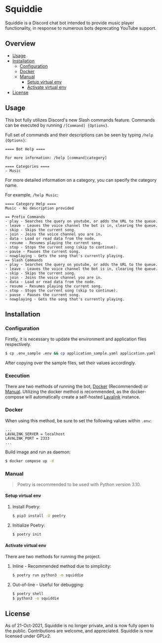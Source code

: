 # Squiddie

Squiddie is a Discord chat bot intended to provide music player functionality, in response to numerous bots deprecating YouTube support. 

## Overview

- [Usage](https://github.com/euvaz/squiddie#usage)
- [Installation](https://github.com/euvaz/squiddie#installation)
  - [Configuration](https://github.com/euvaz/squiddie#configuration)
  - [Docker](https://github.com/euvaz/squiddie#docker)
  - [Manual](https://github.com/euvaz/squiddie#manual)
    - [Setup virtual env](https://github.com/euvaz/squiddie#setup-virtual-env)
    - [Activate virtual env](https://github.com/euvaz/squiddie#activate-virtual-env)
- [License](https://github.com/euvaz/squiddie#license)

## Usage

This bot fully utilizes Discord's new Slash commands feature. Commands can be executed by running `/[Command] {Options}`.

Full set of commands and their descriptions can be seen by typing `/help {Options}`:

```
==== Bot Help ====

For more information: /help [command|category]

==== Categories ====
- Music
```

For more detailed information on a category, you can specify the category name.

For example, `/help Music`:

```
==== Category Help ====
Music - No description provided

== Prefix Commands
- play - Searches the query on youtube, or adds the URL to the queue.
- leave - Leaves the voice channel the bot is in, clearing the queue.
- skip - Skips the current song.
- join - Joins the voice channel you are in.
- data - Load or read data from the node.
- resume - Resumes playing the current song.
- stop - Stops the current song (skip to continue).
- pause - Pauses the current song.
- nowplaying - Gets the song that's currently playing.
== Slash Commands
- play - Searches the query on youtube, or adds the URL to the queue.
- leave - Leaves the voice channel the bot is in, clearing the queue.
- skip - Skips the current song.
- join - Joins the voice channel you are in.
- data - Load or read data from the node.
- resume - Resumes playing the current song.
- stop - Stops the current song (skip to continue).
- pause - Pauses the current song.
- nowplaying - Gets the song that's currently playing.
```

## Installation

### Configuration

Firstly, it is necessary to update the environment and application files respectively.

```sh
$ cp .env_sample .env && cp application_sample.yaml application.yaml
```

After copying over the sample files, set their values accordingly.

### Execution

There are two methods of running the bot, [Docker](https://github.com/euvaz/squiddie#Docker) (Recommended) or [Manual](https://github.com/euvaz/squiddie#manual). Utilizing the docker method is recommended, as the docker-compose will automatically create a self-hosted [Lavalink](https://github.com/freyacodes/Lavalink) instance.

### Docker

When using this method, be sure to set the following values within `.env`:

```
...
LAVALINK_SERVER = localhost
LAVALINK_PORT = 2333
...
```

Build image and run as daemon:

```sh
$ docker compose up -d
```

### Manual

> Poetry is recommended to be used with Python version 3.10.

#### Setup virtual env

1. Install Poetry:

    ```sh
    $ pip3 install -U poetry
    ```

2. Initialize Poetry:
   
    ```sh
    $ poetry init
    ```

#### Activate virtual env

There are two methods for running the project.

1. Inline - Recommended method due to simplicity:
    
    ```sh
    $ poetry run python3 -m squiddie
    ```

2. Out-of-line - Useful for debugging:

    ```sh
    $ poetry shell
    $ python3 -m squiddie
    ```

## License

As of 21-Oct-2021, Squiddie is no longer private, and is now fully open to the public. Contributions are welcome, and appreciated.
Squiddie is now licensed under GPLv2.
